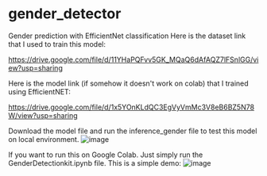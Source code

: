 # gender_detector
Gender prediction with EfficientNet classification
Here is the dataset link that I used to train this model:

https://drive.google.com/file/d/11YHaPQFvv5GK_MQaQ6dAfAQZ7lFSnlGG/view?usp=sharing

Here is the model link (if somehow it doesn't work on colab) that I trained using EfficientNET:

https://drive.google.com/file/d/1x5YOnKLdQC3EgVyVmMc3V8eB6BZ5N78W/view?usp=sharing

Download the model file and run the inference_gender file to test this model on local environment.
![image](https://github.com/moiz46354/gender_detector/assets/83147631/53ce70fe-36ab-403a-b6a4-8d81b11bccb3)

If you want to run this on Google Colab. Just simply run the GenderDetectionkit.ipynb file.
This is a simple demo:
![image](https://github.com/moiz46354/gender_detector/assets/83147631/c91bd625-95ed-497e-875f-f21908943dcc)

